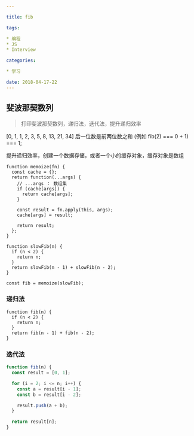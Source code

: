 ```yaml
---

title: fib

tags:

* 编程
* JS
* Interview

categories:

* 学习

date: 2018-04-17-22
---
```


## 斐波那契数列

> 打印斐波那契数列，递归法，迭代法，提升递归效率

<!--more-->

[0, 1, 1, 2, 3, 5, 8, 13, 21, 34]
后一位数是前两位数之和
(例如 fib(2) === 0 + 1) === 1;

提升递归效率，创建一个数据存储，或者一个小的缓存对象，缓存对象是数组

```javascript?linenums
function memoize(fn) {
  const cache = {};
  return function(...args) {
    // ...args ： 数组集
    if (cache[args]) {
      return cache[args];
    }

    const result = fn.apply(this, args);
    cache[args] = result;

    return result;
  };
}

function slowFib(n) {
  if (n < 2) {
    return n;
  }
  return slowFib(n - 1) + slowFib(n - 2);
}

const fib = memoize(slowFib);
```

### 递归法

```javascript?linenums
function fib(n) {
  if (n < 2) {
    return n;
  }
  return fib(n - 1) + fib(n - 2);
}
```

### 迭代法

```javascript
function fib(n) {
  const result = [0, 1];

  for (i = 2; i <= n; i++) {
    const a = result[i - 1];
    const b = result[i - 2];

    result.push(a + b);
  }

  return result[n];
}
```

